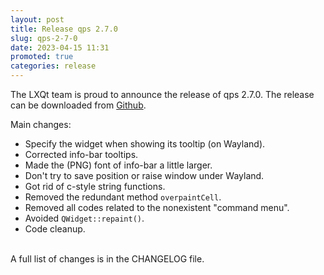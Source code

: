 ```yaml
---
layout: post
title: Release qps 2.7.0
slug: qps-2-7-0
date: 2023-04-15 11:31
promoted: true
categories: release
---
```

The LXQt team is proud to announce the release of qps 2.7.0.
The release can be downloaded from [Github](https://github.com/lxqt/qps/releases).

Main changes:

 * Specify the widget when showing its tooltip (on Wayland).
 * Corrected info-bar tooltips.
 * Made the (PNG) font of info-bar a little larger.
 * Don't try to save position or raise window under Wayland.
 * Got rid of c-style string functions.
 * Removed the redundant method `overpaintCell`.
 * Removed all codes related to the nonexistent "command menu".
 * Avoided `QWidget::repaint()`.
 * Code cleanup.

<br/>
A full list of changes is in the CHANGELOG file.
<br/>

